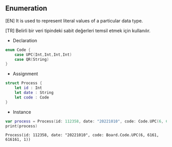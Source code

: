 ## Enumeration

[EN] It is used to represent literal values ​​of a particular data type.

[TR] Belirli bir veri tipindeki sabit değerleri temsil etmek için kullanılır.

- Declaration
```swift
enum Code {
    case UPC(Int,Int,Int,Int)
    case QR(String)
}
```

- Assignment
```swift
struct Process {
    let id : Int
    let date : String
    let code : Code
}
```

- Instance
```swift
var process = Process(id: 112358, date: "20221010", code: Code.UPC(6, 6161, 616161, 1))
print(process)
```
```
Process(id: 112358, date: "20221010", code: Board.Code.UPC(6, 6161, 616161, 1))
```

